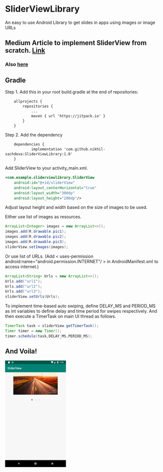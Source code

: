 # SliderViewLibrary
An easy to use Android Library to get slides in apps using images or image URLs
## Medium Article to implement SliderView from scratch. [Link](https://medium.com/@nikhilsachdeva57/implementing-slide-shows-in-android-apps-e1acca53953a)
### Also [here](https://mostly-dumb.github.io/sliderview-android/)

## Gradle
Step 1. Add this in your root build.gradle at the end of repositories:


```
	allprojects {
		repositories {
			...
			maven { url 'https://jitpack.io' }
		}
	}
```

Step 2. Add the dependency

```
	dependencies {
	        implementation 'com.github.nikhil-sachdeva:SliderViewLibrary:1.0'
	}
```

Add SliderView to your activity_main.xml.

~~~ xml
<com.example.sliderviewlibrary.SliderView
    android:id="@+id/sliderView"
    android:layout_centerHorizontal="true"
    android:layout_width="300dp"
    android:layout_height="200dp"/>
~~~

Adjust layout height and width based on the size of images to be used.

Either use list of images as resources.

~~~ java
ArrayList<Integer> images = new ArrayList<>();
images.add(R.drawable.pic1);
images.add(R.drawable.pic2);
images.add(R.drawable.pic3);
sliderView.setImages(images);
~~~

Or use list of URLs.
(Add  < uses-permission android:name="android.permission.INTERNET"/ > in AndroidManifest.xml to access internet.)

~~~ java
ArrayList<String> Urls = new ArrayList<>();
Urls.add("url1");
Urls.add("url2");
Urls.add("url3");
sliderView.setUrls(Urls);
~~~

To implement time-based auto swiping, define DELAY_MS and PERIOD_MS as int variables to define delay and time period for swipes respectively.
And then execute a TimerTask on main UI thread as follows.

~~~ java
TimerTask task = sliderView.getTimerTask();
Timer timer = new Timer();
timer.schedule(task,DELAY_MS,PERIOD_MS);
~~~
## And Voila!

<img src="gif/slide.gif" width="200" height="350"/>



